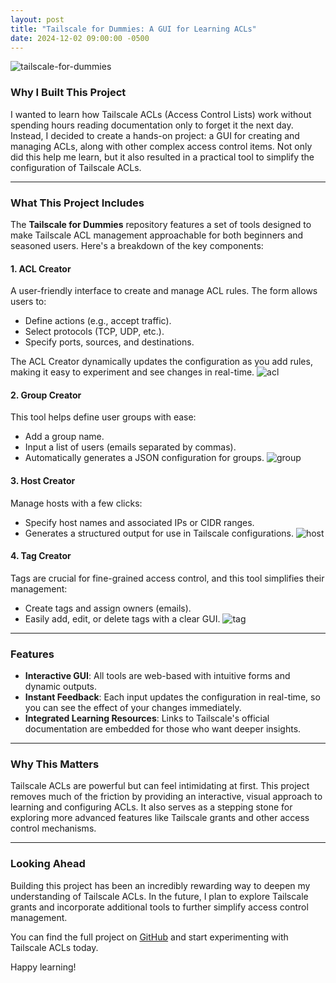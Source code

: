 ```yaml
---
layout: post
title: "Tailscale for Dummies: A GUI for Learning ACLs"
date: 2024-12-02 09:00:00 -0500
---
```

![tailscale-for-dummies](/assets/Tailscale-for-dummies/Tailscale-for-dummies.png)
### Why I Built This Project
I wanted to learn how Tailscale ACLs (Access Control Lists) work without spending hours reading documentation only to forget it the next day. Instead, I decided to create a hands-on project: a GUI for creating and managing ACLs, along with other complex access control items. Not only did this help me learn, but it also resulted in a practical tool to simplify the configuration of Tailscale ACLs.

---

### What This Project Includes
The **Tailscale for Dummies** repository features a set of tools designed to make Tailscale ACL management approachable for both beginners and seasoned users. Here's a breakdown of the key components:

#### 1. **ACL Creator**
A user-friendly interface to create and manage ACL rules. The form allows users to:
- Define actions (e.g., accept traffic).
- Select protocols (TCP, UDP, etc.).
- Specify ports, sources, and destinations.

The ACL Creator dynamically updates the configuration as you add rules, making it easy to experiment and see changes in real-time.
![acl](/assets/Tailscale-for-dummies/acl.png)
#### 2. **Group Creator**
This tool helps define user groups with ease:
- Add a group name.
- Input a list of users (emails separated by commas).
- Automatically generates a JSON configuration for groups.
![group](/assets/Tailscale-for-dummies/group.png)
#### 3. **Host Creator**
Manage hosts with a few clicks:
- Specify host names and associated IPs or CIDR ranges.
- Generates a structured output for use in Tailscale configurations.
![host](/assets/Tailscale-for-dummies/host.png)
#### 4. **Tag Creator**
Tags are crucial for fine-grained access control, and this tool simplifies their management:
- Create tags and assign owners (emails).
- Easily add, edit, or delete tags with a clear GUI.
![tag](/assets/Tailscale-for-dummies/tag.png)
---

### Features
- **Interactive GUI**: All tools are web-based with intuitive forms and dynamic outputs.
- **Instant Feedback**: Each input updates the configuration in real-time, so you can see the effect of your changes immediately.
- **Integrated Learning Resources**: Links to Tailscale's official documentation are embedded for those who want deeper insights.

---

### Why This Matters
Tailscale ACLs are powerful but can feel intimidating at first. This project removes much of the friction by providing an interactive, visual approach to learning and configuring ACLs. It also serves as a stepping stone for exploring more advanced features like Tailscale grants and other access control mechanisms.

---

### Looking Ahead
Building this project has been an incredibly rewarding way to deepen my understanding of Tailscale ACLs. In the future, I plan to explore Tailscale grants and incorporate additional tools to further simplify access control management. 

You can find the full project on [GitHub](https://github.com/rhysmcqueen/tailscale-for-dummies) and start experimenting with Tailscale ACLs today.

Happy learning!
